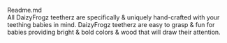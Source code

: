 Readme.md   
All DaizyFrogz teetherz are specifically & uniquely hand-crafted with your teething babies in mind. DaizyFrogz teetherz are easy to grasp & fun for babies providing bright & bold colors & wood that will draw their attention. 
